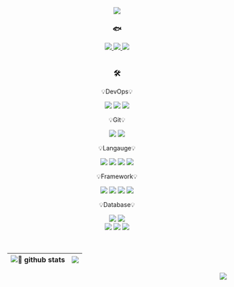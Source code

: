 <div align="center"> 
  <img align="center" src="https://capsule-render.vercel.app/api?type=waving&color=7BD1D2&height=160&width=100%&text=peachApeach&animation=fadeIn&fontColor=FCAEAE&fontSize=60" />
    

  ###    🐟
  <a href="https://peachapeach.notion.site/peachapeach/91f45b6abbc04ef9b42067852ceedf66">
    <img src="https://img.shields.io/badge/Notion-black?style=for-the-badge&logo=Notion&logoColor=white">
  </a>
  <a href="mailto:yh_01@daum.net">
    <img src="https://img.shields.io/badge/Daum-FFCD00?style=for-the-badge&logo=Kakao&logoColor=white">
  </a>
  <a href="mailto:pandayh7@gmail.com">
    <img src="https://img.shields.io/badge/Gmail-EA4335?style=for-the-badge&logo=Gmail&logoColor=white">
  </a>
  <br><br>
    
  ### 🛠
  💡DevOps💡
  <p style='line-height:normal' />
  <img src="https://img.shields.io/badge/Amazon_AWS-232F3E?style=for-the-badge&logo=amazon-aws&logoColor=white" />
  <img src="https://img.shields.io/badge/Docker-2496ED?style=for-the-badge&logo=docker&logoColor=white" />
  <img src="https://img.shields.io/badge/GitHub_Actions-2088FF?style=for-the-badge&logo=GitHubActions&logoColor=white" />
  <p style='line-height:normal' />
  💡Git💡
  <p style='line-height:normal' />
  <img src="https://img.shields.io/badge/GitHub-100000?style=for-the-badge&logo=github&logoColor=white">
  <img src="https://img.shields.io/badge/Bitbucket-330F63?style=for-the-badge&logo=bitbucket&logoColor=white">
  <p style='line-height:normal' />
  💡Langauge💡
  <p style='line-height:normal' />
  <img src="https://img.shields.io/badge/JavaScript-F7DF1E?style=for-the-badge&logo=JavaScript&logoColor=black">
  <img src="https://img.shields.io/badge/Java-007396?style=for-the-badge&logo=Java&logoColor=white">
  <img src="https://img.shields.io/badge/-C%23-00599C?style=for-the-badge&logo=Csharp&logoColor=white">
  <img src="https://img.shields.io/badge/.NET-5C2D91?style=for-the-badge&logo=.net&logoColor=white">
  <p style='line-height:normal' />
  💡Framework💡
  <p style='line-height:normal' />
  <img src="https://img.shields.io/badge/Node.js-43853D?style=for-the-badge&logo=node.js&logoColor=white">
  <img src="https://img.shields.io/badge/Nginx-009639?style=for-the-badge&logo=nginx&logoColor=white">
  <img src="https://img.shields.io/badge/C1 ComponentOne-007396?style=for-the-badge&logo=C1 ComponentOne&logoColor=white">
  <img src="https://img.shields.io/badge/DevExpress-FF7200?style=for-the-badge&logo=DevExpress&logoColor=white">
  <p style='line-height:normal' />
  💡Database💡
  <p style='line-height:normal' />
  <img src="https://img.shields.io/badge/Microsoft_SQL_Server-CC2927?style=for-the-badge&logo=microsoft-sql-server&logoColor=white">
  <img src="https://img.shields.io/badge/MariaDB-01529E?style=for-the-badge&logo=mariadb&logoColor=white">
  <br>
  <img src="https://img.shields.io/badge/PostgreSQL-316192?style=for-the-badge&logo=postgresql&logoColor=white">
  <img src="https://img.shields.io/badge/Oracle-F80000?style=for-the-badge&logo=Oracle&logoColor=white">
  <img src="https://img.shields.io/badge/MongoDB-4EA94B?style=for-the-badge&logo=mongodb&logoColor=white">
  <br><br><br>

|<img align="center" src="https://github-readme-stats-beta-wheat-74.vercel.app/api?username=peachApeach&show_icons=true&include_all_commits=true&hide_border=true&count_private=true&theme=vue&icon_color=7BD1D2&custom_title=🍑" alt="🍑 github stats" />|<img align="center" src="https://github-readme-stats-beta-wheat-74.vercel.app/api/top-langs/?username=peachApeach&layout=compact&hide_border=true&title_color=7BD1D2" />|
| ------------- | ------------- |
</div>

<div align="right"> 
<img src="https://hits.seeyoufarm.com/api/count/incr/badge.svg?url=https%3A%2F%2Fgithub.com%2FpeachApeach&count_bg=%23FFC4C4&title_bg=%2397DCFF&icon=&icon_color=%23FFFEFE&title=hits&edge_flat=false"/>
</div>

